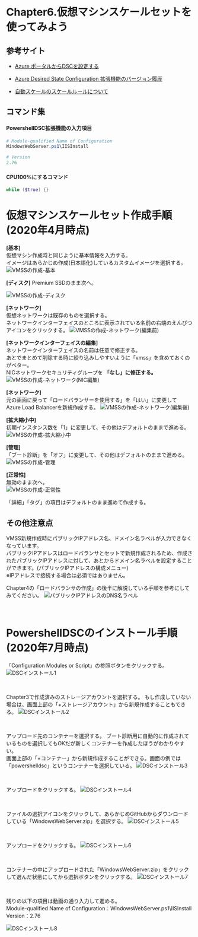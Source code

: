 # Chapter6.仮想マシンスケールセットを使ってみよう

## 参考サイト

- [Azure ポータルからDSCを設定する](https://docs.microsoft.com/ja-jp/azure/virtual-machines/extensions/dsc-overview#azure-portal-functionality)

- [Azure Desired State Configuration 拡張機能のバージョン履歴](https://docs.microsoft.com/ja-jp/powershell/scripting/dsc/getting-started/azuredscexthistory?view=powershell-7)

- [自動スケールのスケールルールについて](https://docs.microsoft.com/ja-jp/archive/blogs/jpcie/1315)

## コマンド集

#### PowershellDSC拡張機能の入力項目
```powershell
# Module-qualified Name of Configuration
WindowsWebServer.ps1\IISInstall

# Version
2.76
```

#### CPU100%にするコマンド

```powershell
while ($true) {}
```

# 仮想マシンスケールセット作成手順(2020年4月時点)

**[基本]**  
仮想マシン作成時と同じように基本情報を入力する。  
イメージはあらかじめ作成(日本語化)しているカスタムイメージを選択する。
![VMSSの作成-基本](https://user-images.githubusercontent.com/22112831/80272531-80942480-8705-11ea-95b5-44254e1975e3.png)

**[ディスク]**
Premium SSDのまま次へ。

![VMSSの作成-ディスク](https://user-images.githubusercontent.com/22112831/80272582-f5fff500-8705-11ea-8586-0836961acaff.png)

**[ネットワーク]**  
仮想ネットワークは既存のものを選択する。  
ネットワークインターフェイスのところに表示されている名前の右端のえんぴつアイコンをクリックする。
![VMSSの作成-ネットワーク(編集前)](https://user-images.githubusercontent.com/22112831/80272842-0913c480-8708-11ea-8055-41bdfc0da4ce.png)

**[ネットワークインターフェイスの編集]**  
ネットワークインターフェイスの名前は任意で修正する。  
あとでまとめて削除する時に絞り込みしやすいように「vmss」を含めておくのがベター。  
NICネットワークセキュリティグループを **「なし」に修正する。** 
![VMSSの作成-ネットワーク(NIC編集)](https://user-images.githubusercontent.com/22112831/80272852-13ce5980-8708-11ea-8883-0a8f277a80b5.png)

**[ネットワーク]**  
元の画面に戻って「ロードバランサーを使用する」を「はい」に変更して  
Azure Load Balancerを新規作成する。
![VMSSの作成-ネットワーク(編集後)](https://user-images.githubusercontent.com/22112831/80272630-22b40c80-8706-11ea-9a1d-7fb12e818884.png)

**[拡大縮小中]**  
初期インスタンス数を「1」に変更して、その他はデフォルトのままで進める。
![VMSSの作成-拡大縮小中](https://user-images.githubusercontent.com/22112831/80272883-6871d480-8708-11ea-982d-7dbae278f826.png)

**[管理]**  
「ブート診断」を「オフ」に変更して、その他はデフォルトのままで進める。
![VMSSの作成-管理](https://user-images.githubusercontent.com/22112831/80272903-99520980-8708-11ea-883a-c5faef9cb460.png)

**[正常性]**  
無効のまま次へ。  
![VMSSの作成-正常性](https://user-images.githubusercontent.com/22112831/80272922-bb4b8c00-8708-11ea-8b21-20580e5b6478.png)

「詳細」「タグ」の項目はデフォルトのまま進めて作成する。

## その他注意点

VMSS新規作成時にパブリックIPアドレス名、ドメイン名ラベルが入力できなくなっています。  
パブリックIPアドレスはロードバランサとセットで新規作成されるため、作成されたパブリックIPアドレスに対して、あとからドメイン名ラベルを設定することができます。(パブリックIPアドレスの構成メニュー)  
※IPアドレスで接続する場合は必須ではありません。


Chapter4の「ロードバランサの作成」の後半に解説している手順を参考にしてみてください。
![パブリックIPアドレスのDNS名ラベル](https://user-images.githubusercontent.com/22112831/80273120-8b9d8380-870a-11ea-89a6-a4f5d455b1a8.png)


<br>

# PowershellDSCのインストール手順(2020年7月時点)
「Configuration Modules or Script」の参照ボタンをクリックする。  
![DSCインストール1](https://user-images.githubusercontent.com/22112831/86205154-23ed3400-bba4-11ea-995d-db253307fc3c.png)

<br>

Chapter3で作成済みのストレージアカウントを選択する。
もし作成していない場合は、画面上部の「+ストレージアカウント」から新規作成することもできる。
![DSCインストール2](https://user-images.githubusercontent.com/22112831/86205252-5860f000-bba4-11ea-8830-84e2f162c696.png)

<br>

アップロード先のコンテナーを選択する。
ブート診断用に自動的に作成されているものを選択してもOKだが新しくコンテナーを作成したほうがわかりやすい。  
画面上部の「+コンテナー」から新規作成することができる。画面の例では「powershelldsc」というコンテナーを選択している。
![DSCインストール3](https://user-images.githubusercontent.com/22112831/86205334-8d6d4280-bba4-11ea-8448-c1a661bc69d2.png)

<br>

アップロードをクリックする。
![DSCインストール4](https://user-images.githubusercontent.com/22112831/86205450-dae9af80-bba4-11ea-91de-e01cd8a09aea.png)

<br>

ファイルの選択アイコンをクリックして、あらかじめGitHubからダウンロードしている「WindowsWebServer.zip」を選択する。
![DSCインストール5](https://user-images.githubusercontent.com/22112831/86205466-e937cb80-bba4-11ea-90a8-eefca8845856.png)

<br>

アップロードをクリックする。
![DSCインストール6](https://user-images.githubusercontent.com/22112831/86205556-21d7a500-bba5-11ea-81ff-a51406dd0353.png)

<br>

コンテナーの中にアップロードされた「WindowsWebServer.zip」をクリックして選んだ状態にしてから選択ボタンをクリックする。
![DSCインストール7](https://user-images.githubusercontent.com/22112831/86205569-2bf9a380-bba5-11ea-85df-d8486a616cc7.png)

<br>

残りの以下の項目は動画の通り入力して進める。  
Module-qualified Name of Configuration：WindowsWebServer.ps1\IISInstall  
Version：2.76  

![DSCインストール8](https://user-images.githubusercontent.com/22112831/86205687-78dd7a00-bba5-11ea-92b5-77bceec17077.png)
